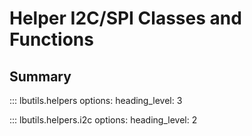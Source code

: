 # Helper I2C/SPI Classes and Functions

## Summary

::: lbutils.helpers
    options:
        heading_level: 3

::: lbutils.helpers.i2c
    options:
        heading_level: 2
